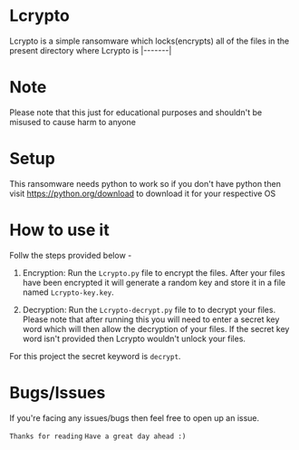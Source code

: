 # Lcrypto
Lcrypto is a simple ransomware which locks(encrypts) all of the files in the present directory where Lcrypto is
|-------|

# Note

Please note that this just for educational purposes and shouldn't be misused to cause harm to anyone

# Setup

This ransomware needs python to work so if you don't have python then visit <a href="https://python.org/download">https://python.org/download</a> to download it for your respective OS

# How to use it
Follw the steps provided below - 

1. Encryption: Run the `Lcrypto.py` file to encrypt the files. After your files have been encrypted it will generate a random key and store it in a file named `Lcrypto-key.key`.

2. Decryption: Run the `Lcrypto-decrypt.py` file to to decrypt your files. Please note that after running this you will need to enter a secret key word which will then allow the decryption of your files. If the secret key word isn't provided then Lcrypto wouldn't unlock your files.


For this project the secret keyword is `decrypt`.

# Bugs/Issues

If you're facing any issues/bugs then feel free to open up an issue.

`Thanks for reading`
`Have a great day ahead :)`
